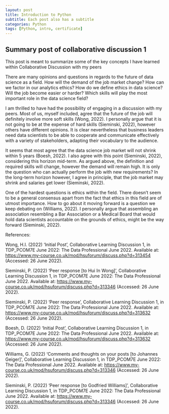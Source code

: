 ```yaml
---
layout: post
title: Introduction to Python
subtitle: Each post also has a subtitle
categories: Python
tags: [Python, intro, certificate]
---
```


## Summary post of collaborative discussion 1

This post is meant to summarize some of the key concepts I have learned within Collaborative Discussion with my peers

There are many opinions and questions in regards to the future of data science as a field. How will the demand of the job market change? How can we factor in our analytics ethics? How do we define ethics in data science? Will the job become easier or harder? Which skills will play the most important role in the data science field?

I am thrilled to have had the possibility of engaging in a discussion with my peers. Most of us, myself included, agree that the future of the job will definitely involve more soft skills (Wong, 2022). I personally argue that it is not going to be at the expense of hard skills (Sieminski, 2022), however others have different opinions. It is clear nevertheless that business leaders need data scientists to be able to cooperate and communicate effectively with a variety of stakeholders, adapting their vocabulary to the audience. 

It seems that most agree that the data science job market will not shrink within 5 years (Boesh, 2022). I also agree with this point (Sieminski, 2022), considering this horizon mid-term. As argued above, the definition and required skills will change, however the demand will remain high. It is only the question who can actually perform the job with new requirements? In the long-term horizon however, I agree in principle, that the job market may shrink and salaries get lower (Sieminski, 2022). 

One of the hardest questions is ethics within the field. There doesn’t seem to be a general consensus apart from the fact that ethics in this field are of utmost importance. How to go about it moving forward is a question we keep debating on (Williams, 2022). I personally argue that assembling an association resembling a Bar Association or a Medical Board that would hold data scientists accountable on the grounds of ethics, might be the way forward (Sieminski, 2022). 

References:

Wong, H.I. (2022) ‘Initial Post’, Collaborative Learning Discussion 1, in TDP_PCOM7E June 2022: The Data Professional June 2022. Available at: https://www.my-course.co.uk/mod/hsuforum/discuss.php?d=313454 (Accessed: 26 June 2022).

Sieminski, P. (2022) ‘Peer response [to Hui In Wong]’, Collaborative Learning Discussion 1, in TDP_PCOM7E June 2022: The Data Professional June 2022. Available at: https://www.my-course.co.uk/mod/hsuforum/discuss.php?d=313346 (Accessed: 26 June 2022).

Sieminski, P. (2022) ‘Peer response’, Collaborative Learning Discussion 1, in TDP_PCOM7E June 2022: The Data Professional June 2022. Available at: https://www.my-course.co.uk/mod/hsuforum/discuss.php?d=313632 (Accessed: 26 June 2022).

Boesh, D. (2022) ‘Initial Post’, Collaborative Learning Discussion 1, in TDP_PCOM7E June 2022: The Data Professional June 2022. Available at: https://www.my-course.co.uk/mod/hsuforum/discuss.php?d=313632 (Accessed: 26 June 2022).

Williams, G. (2022) ‘Comments and thoughts on your posts [to Johannes Geiger]’, Collaborative Learning Discussion 1, in TDP_PCOM7E June 2022: The Data Professional June 2022. Available at: https://www.my-course.co.uk/mod/hsuforum/discuss.php?d=313346 (Accessed: 26 June 2022).

Sieminski, P. (2022) ‘Peer response [to Godfried Williams]’, Collaborative Learning Discussion 1, in TDP_PCOM7E June 2022: The Data Professional June 2022. Available at: https://www.my-course.co.uk/mod/hsuforum/discuss.php?d=313346 (Accessed: 26 June 2022).




